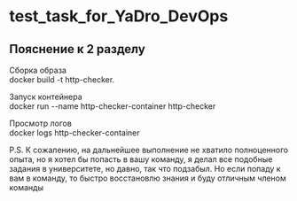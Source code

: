 # test_task_for_YaDro_DevOps

## Пояснение к 2 разделу
Сборка образа  
docker build -t http-checker.  
  
Запуск контейнера  
docker run --name http-checker-container http-checker  
  
Просмотр логов  
docker logs http-checker-container


P.S. К сожалению, на дальнейшее выполнение не хватило полноценного опыта, но я хотел бы попасть в вашу команду, я делал все подобные задания в университете, но давно, так что подзабыл. Но если попаду к вам в команду, то быстро восстановлю знания и буду отличным членом команды
